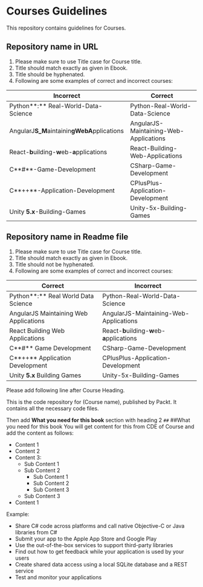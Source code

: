 # Courses Guidelines
This repository contains guidelines for Courses.


## Repository name in URL

1. Please make sure to use Title case for Course title.
2. Title should match exactly as given in Ebook.
3. Title should be hyphenated. 
3. Following are some examples of correct and incorrect courses:

| Incorrect | Correct |
| --------- | ------- |
| Python**:** Real-World-Data-Science | Python-Real-World-Data-Science |
| AngularJ**S_M**aintainin**gWebA**pplications | AngularJS-Maintaining-Web-Applications |
| React-**b**uilding-**w**eb-**a**pplications | React-Building-Web-Applications |
| C**#**-Game-Development | CSharp-Game-Development |
| C**++**-Application-Development | CPlusPlus-Application-Development |
| Unity **5.x**-Building-Games | Unity-5x-Building-Games |



## Repository name in Readme file

1. Please make sure to use Title case for Course title.
2. Title should match exactly as given in Ebook.
3. Title should not be hyphenated. 
3. Following are some examples of correct and incorrect courses:

| Correct | Incorrect |
| --------- | ------- |
| Python**:** Real World Data Science | Python-Real-World-Data-Science |
| AngularJS Maintaining Web Applications | AngularJS-Maintaining-Web-Applications |
| React Building Web Applications | React-**b**uilding-**w**eb-**a**pplications |
| C**#** Game Development | CSharp-Game-Development |
| C**++** Application Development | CPlusPlus-Application-Development |
| Unity **5.x** Building Games | Unity-5x-Building-Games |

Please add following line after Course Heading.

This is the code repository for (Course name), published by Packt. It contains all the necessary code files.

Then add **What you need for this book** section with heading 2 `##`
##What you need for this book
You will get content for this from CDE of Course and add the content as follows:
* Content 1
* Content 2
* Content 3:
  * Sub Content 1
  * Sub Content 2
    * Sub Content 1
    * Sub Content 2
    * Sub Content 3
  * Sub Content 3
* Content 1
 

Example: 
*	Share C# code across platforms and call native Objective-C or Java libraries from C#
*	Submit your app to the Apple App Store and Google Play
*	Use the out-of-the-box services to support third-party libraries
*	Find out how to get feedback while your application is used by your users
  *	Create shared data access using a local SQLite database and a REST service
*	Test and monitor your applications
